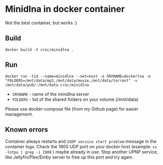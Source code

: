 
# Minidlna in docker container

Not the best container, but works :)

## Build

```
docker build -t croc/minidlna .
```

## Run

```
docker run -tid --name=minidlna --net=host -e SRVNAME=dockerlna -e "FOLDERS=/mnt/data/mp3,/mnt/data/movie,/mnt/data/torrent" -v /mnt/data/pub/:/mnt/data croc/minidlna
```

  - `SRVNAME` - name of the minidlna server
  - `FOLDERS` - list of the shared folders on your volume (/mnt/data)

Please use docker-compose file (from my Github page) for easier management. 


## Known errors

Container always restarts and `SSDP service start problem` message in the container logs.
Check the 1900 UDP port on your docker host (example: `ss -lntpu | grep -i 1900` ) maybe already in use.
Stop another UPNP service, like Jellyfin/Plex/Emby server to free up this port and try again.

